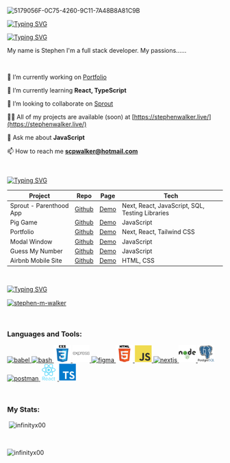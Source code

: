 ![5179056F-0C75-4260-9C11-7A48B8A81C9B](https://github.com/INFINITYX00/INFINITYX00/assets/145766101/3d7b6510-47e2-4df3-b32e-b5d85b66eebe)
<p align="left">
   <a href="https://git.io/typing-svg"><img src="https://readme-typing-svg.demolab.com?font=Fira+Code&weight=600&size=30&pause=1000&color=628FE7F6&background=A978FF00&random=false&width=600&height=60&lines=Hi%2C+My+Name+is+Stephen;Full+Stack+Developer;Contact+Me+to+Collab+on+Projects;Eager+to+Learn+New+Tech" alt="Typing SVG" /></a>
</p>
<p align="left">
   <a href="https://git.io/typing-svg"><img src="https://readme-typing-svg.demolab.com?font=Fira+Code&weight=500&size=24&color=43629FF6&vCenter=true&random=false&width=435&height=32&lines=About+me%3A" alt="Typing SVG" /></a>
</p>

<p>My name is Stephen I'm a full stack developer. My passions......
</p>

<br>

🔭 I’m currently working on [Portfolio](https://github.com/INFINITYX00/Portfolio)

🌱 I’m currently learning **React, TypeScript**

👯 I’m looking to collaborate on [Sprout](https://github.com/INFINITYX00/Sprout)

👨‍💻 All of my projects are available (soon) at [https://stephenwalker.live/](https://stephenwalker.live/)

💬 Ask me about **JavaScript**

📫 How to reach me **scpwalker@hotmail.com**

<br>

<p align="left">
   <a href="https://git.io/typing-svg"><img src="https://readme-typing-svg.demolab.com?font=Fira+Code&weight=500&size=24&color=43629FF6&vCenter=true&random=false&width=435&height=32&lines=Projects%3A" alt="Typing SVG" /></a>
</p>

| Project                | Repo                                                    | Page                                                      | Tech                             |
| ---------------------- | ------------------------------------------------------- | --------------------------------------------------------- | -------------------------------- |
| Sprout - Parenthood App| [Github](https://github.com/INFINITYX00/Sprout)         | [Demo]()                                                  | Next, React, JavaScript, SQL, Testing Libraries |
| Pig Game               | [Github](https://github.com/INFINITYX00/Pig-Game)       | [Demo](https://infinityx00.github.io/Pig-Game/)           | JavaScript                       |
| Portfolio              | [Github](https://github.com/INFINITYX00/Portfolio)      | [Demo](https://stephenwalker.live/)                       | Next, React, Tailwind CSS        |
| Modal Window           | [Github](https://github.com/INFINITYX00/Modal-window)   | [Demo](https://infinityx00.github.io/Modal-window/)       | JavaScript                       |
| Guess My Number        | [Github](https://github.com/INFINITYX00/Guess-My-Number)| [Demo](https://infinityx00.github.io/Guess-My-Number/)    | JavaScript                       |
| Airbnb Mobile Site     | [Github](https://github.com/INFINITYX00/AirBnB-mobile)  | [Demo](https://infinityx00.github.io/AirBnB-mobile/)      | HTML, CSS                        |

<br>
<p align="left">
   <a href="https://git.io/typing-svg"><img src="https://readme-typing-svg.demolab.com?font=Fira+Code&weight=500&size=24&color=43629FF6&vCenter=true&random=false&width=435&height=32&lines=Connect:%3A" alt="Typing SVG" /></a>
</p>
<p align="left">
<a href="https://linkedin.com/in/stephen-m-walker" target="blank"><img align="center" src="https://raw.githubusercontent.com/rahuldkjain/github-profile-readme-generator/master/src/images/icons/Social/linked-in-alt.svg" alt="stephen-m-walker" height="30" width="40" /></a>
</p>

<br>

<h3 align="left">Languages and Tools:</h3>
<p align="left"> <a href="https://babeljs.io/" target="_blank" rel="noreferrer"> <img src="https://www.vectorlogo.zone/logos/babeljs/babeljs-icon.svg" alt="babel" width="40" height="40"/> </a> <a href="https://www.gnu.org/software/bash/" target="_blank" rel="noreferrer"> <img src="https://www.vectorlogo.zone/logos/gnu_bash/gnu_bash-icon.svg" alt="bash" width="40" height="40"/> </a> <a href="https://www.w3schools.com/css/" target="_blank" rel="noreferrer"> <img src="https://raw.githubusercontent.com/devicons/devicon/master/icons/css3/css3-original-wordmark.svg" alt="css3" width="40" height="40"/> </a> <a href="https://expressjs.com" target="_blank" rel="noreferrer"> <img src="https://raw.githubusercontent.com/devicons/devicon/master/icons/express/express-original-wordmark.svg" alt="express" width="40" height="40"/> </a> <a href="https://www.figma.com/" target="_blank" rel="noreferrer"> <img src="https://www.vectorlogo.zone/logos/figma/figma-icon.svg" alt="figma" width="40" height="40"/> </a> <a href="https://www.w3.org/html/" target="_blank" rel="noreferrer"> <img src="https://raw.githubusercontent.com/devicons/devicon/master/icons/html5/html5-original-wordmark.svg" alt="html5" width="40" height="40"/> </a> <a href="https://developer.mozilla.org/en-US/docs/Web/JavaScript" target="_blank" rel="noreferrer"> <img src="https://raw.githubusercontent.com/devicons/devicon/master/icons/javascript/javascript-original.svg" alt="javascript" width="40" height="40"/> </a> <a href="https://nextjs.org/" target="_blank" rel="noreferrer"> <img src="https://cdn.worldvectorlogo.com/logos/nextjs-2.svg" alt="nextjs" width="40" height="40"/> </a> <a href="https://nodejs.org" target="_blank" rel="noreferrer"> <img src="https://raw.githubusercontent.com/devicons/devicon/master/icons/nodejs/nodejs-original-wordmark.svg" alt="nodejs" width="40" height="40"/> </a> <a href="https://www.postgresql.org" target="_blank" rel="noreferrer"> <img src="https://raw.githubusercontent.com/devicons/devicon/master/icons/postgresql/postgresql-original-wordmark.svg" alt="postgresql" width="40" height="40"/> </a> <a href="https://postman.com" target="_blank" rel="noreferrer"> <img src="https://www.vectorlogo.zone/logos/getpostman/getpostman-icon.svg" alt="postman" width="40" height="40"/> </a> <a href="https://reactjs.org/" target="_blank" rel="noreferrer"> <img src="https://raw.githubusercontent.com/devicons/devicon/master/icons/react/react-original-wordmark.svg" alt="react" width="40" height="40"/> </a> <a href="https://www.typescriptlang.org/" target="_blank" rel="noreferrer"> <img src="https://raw.githubusercontent.com/devicons/devicon/master/icons/typescript/typescript-original.svg" alt="typescript" width="40" height="40"/> </a> </p>

<br>

<h3 align="left">My Stats:</h3>

<p>&nbsp;<img align="center" src="https://github-readme-stats.vercel.app/api?username=infinityx00&show_icons=true&locale=en" alt="infinityx00" /></p>

<br>

<p><img align="center" src="https://github-readme-streak-stats.herokuapp.com/?user=infinityx00&" alt="infinityx00" /></p>

